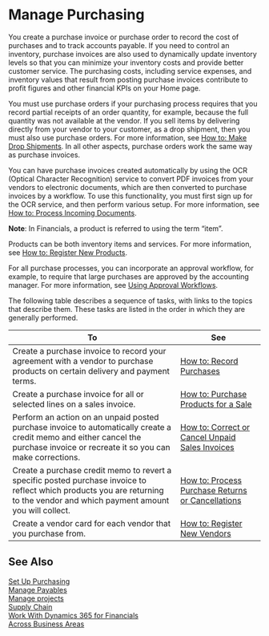 <properties
                pageTitle="Manage Purchasing| Financials"
                description="Describes how to manage purchasing activities."
                services="project-madeira"
                documentationCenter=""
                authors="SorenGP"
/>
<tags
    ms.service="project-madeira"
    ms.topic="article"
    ms.devlang="na"
    ms.tgt_pltfrm="na"
    ms.workload="na"
    ms.date="08/29/2016"
    ms.author="SorenGP" />

# Manage Purchasing
You create a purchase invoice or purchase order to record the cost of purchases and to track accounts payable. If you need to control an inventory, purchase invoices are also used to dynamically update inventory levels so that you can minimize your inventory costs and provide better customer service. The purchasing costs, including service expenses, and inventory values that result from posting purchase invoices contribute to profit figures and other financial KPIs on your Home page.

You must use purchase orders if your purchasing process requires that you record partial receipts of an order quantity, for example, because the full quantity was not available at the vendor. If you sell items by delivering directly from your vendor to your customer, as a drop shipment, then you must also use purchase orders. For more information, see [How to: Make Drop Shipments](sales-how-drop-shipment.md). In all other aspects, purchase orders work the same way as purchase invoices.

You can have purchase invoices created automatically by using the OCR (Optical Character Recognition) service to convert PDF invoices from your vendors to electronic documents, which are then converted to purchase invoices by a workflow. To use this functionality, you must first sign up for the OCR service, and then perform various setup. For more information, see [How to: Process Incoming Documents](across-process-income-documents.md).      

**Note**: In Financials, a product is referred to using the term “item”.

Products can be both inventory items and services. For more information, see [How to: Register New Products](inventory-how-register-new-products.md).

For all purchase processes, you can incorporate an approval workflow, for example, to require that large purchases are approved by the accounting manager. For more information, see [Using Approval Workflows](across-how-use-approval-workflows.md).

The following table describes a sequence of tasks, with links to the topics that describe them. These tasks are listed in the order in which they are generally performed.


|To |See |
|---|----|
|Create a purchase invoice to record your agreement with a vendor to purchase products on certain delivery and payment terms. |[How to: Record Purchases](purchasing-how-record-purchases.md)|
|Create a purchase invoice for all or selected lines on a sales invoice.|[How to: Purchase Products for a Sale](purchasing-how-purchase-products-sale.md)|
|Perform an action on an unpaid posted purchase invoice to automatically create a credit memo and either cancel the purchase invoice or recreate it so you can make corrections.|[How to: Correct or Cancel Unpaid Sales Invoices](purchasing-how-correct-cancel-unpaid-purchase-invoices.md)|
|Create a purchase credit memo to revert a specific posted purchase invoice to reflect which products you are returning to the vendor and which payment amount you will collect.|[How to: Process Purchase Returns or Cancellations](purchasing-how-register-new-vendors.md)|
|Create a vendor card for each vendor that you purchase from.|[How to: Register New Vendors](purchasing-how-register-new-vendors.md)|

## See Also
[Set Up Purchasing](purchasing-setup-purchasing.md)  
[Manage Payables](payables-manage-payables.md)  
[Manage projects](projects-manage-projects.md)    
[Supply Chain](supply-chain.md)      
[Work With Dynamics 365 for Financials](ui-work-product.md)  
[Across Business Areas](ui-across-business-areas.md)
